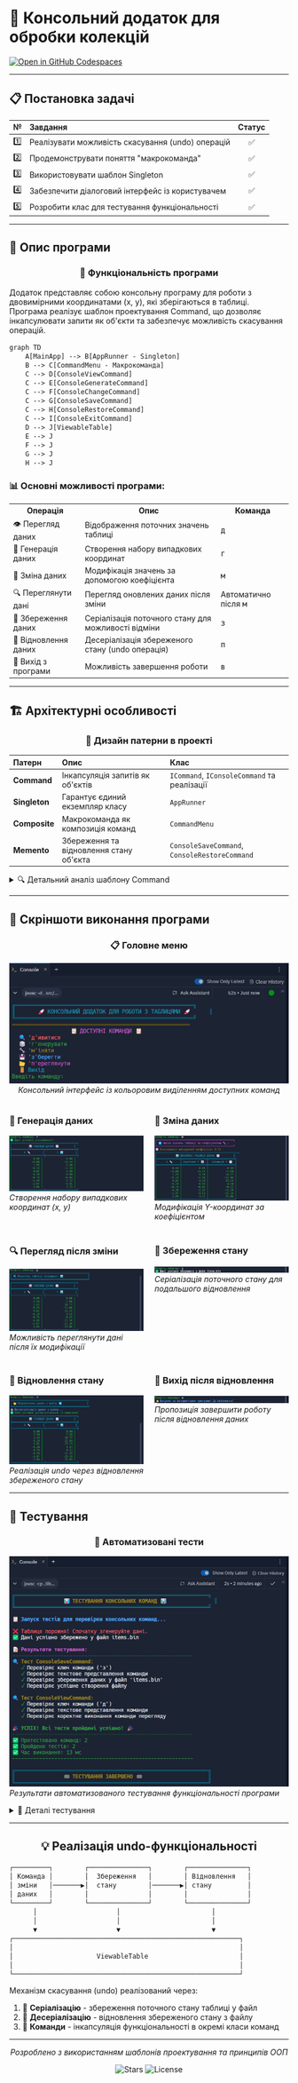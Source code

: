 
# 🚀 Консольний додаток для обробки колекцій
[![Open in GitHub Codespaces](https://github.com/codespaces/badge.svg)](https://github.com/codespaces/new?hide_repo_select=true&ref=task-5-processing-of-collections-(07.03.25)&repo=941975572)

---

## 📋 Постановка задачі

| № | Завдання | Статус |
|:--:|:----------|:------:|
| 1️⃣ | Реалізувати можливість скасування (undo) операцій | ✅ |
| 2️⃣ | Продемонструвати поняття "макрокоманда" | ✅ |
| 3️⃣ | Використовувати шаблон Singleton | ✅ |
| 4️⃣ | Забезпечити діалоговий інтерфейс із користувачем | ✅ |
| 5️⃣ | Розробити клас для тестування функціональності | ✅ |

---

## 🧩 Опис програми

<div align="center">
  
  ### 🎯 **Функціональність програми**
  
</div>

Додаток представляє собою консольну програму для роботи з двовимірними координатами (x, y), які зберігаються в таблиці. Програма реалізує шаблон проектування Command, що дозволяє інкапсулювати запити як об'єкти та забезпечує можливість скасування операцій.

```mermaid
graph TD
    A[MainApp] --> B[AppRunner - Singleton]
    B --> C[CommandMenu - Макрокоманда]
    C --> D[ConsoleViewCommand]
    C --> E[ConsoleGenerateCommand]
    C --> F[ConsoleChangeCommand]
    C --> G[ConsoleSaveCommand]
    C --> H[ConsoleRestoreCommand]
    C --> I[ConsoleExitCommand]
    D --> J[ViewableTable]
    E --> J
    F --> J
    G --> J
    H --> J
```

### 📊 Основні можливості програми:

<table>
  <tr>
    <th>Операція</th>
    <th>Опис</th>
    <th>Команда</th>
  </tr>
  <tr>
    <td>👁️ Перегляд даних</td>
    <td>Відображення поточних значень таблиці</td>
    <td><kbd>д</kbd></td>
  </tr>
  <tr>
    <td>🎲 Генерація даних</td>
    <td>Створення набору випадкових координат</td>
    <td><kbd>г</kbd></td>
  </tr>
  <tr>
    <td>🔧 Зміна даних</td>
    <td>Модифікація значень за допомогою коефіцієнта</td>
    <td><kbd>м</kbd></td>
  </tr>
  <tr>
    <td>🔍 Переглянути дані</td>
    <td>Перегляд оновлених даних після зміни</td>
    <td>Автоматично після <kbd>м</kbd></td>
  </tr>
  <tr>
    <td>💾 Збереження даних</td>
    <td>Серіалізація поточного стану для можливості відміни</td>
    <td><kbd>з</kbd></td>
  </tr>
  <tr>
    <td>📂 Відновлення даних</td>
    <td>Десеріалізація збереженого стану (undo операція)</td>
    <td><kbd>п</kbd></td>
  </tr>
  <tr>
    <td>🚪 Вихід з програми</td>
    <td>Можливість завершення роботи</td>
    <td><kbd>в</kbd></td>
  </tr>
</table>

---

## 🏗️ Архітектурні особливості

<div align="center">
  
  ### 🧠 **Дизайн патерни в проекті**
  
</div>

| Патерн | Опис | Клас |
|:-------|:-----|:-----|
| **Command** | Інкапсуляція запитів як об'єктів | `ICommand`, `IConsoleCommand` та реалізації |
| **Singleton** | Гарантує єдиний екземпляр класу | `AppRunner` |
| **Composite** | Макрокоманда як композиція команд | `CommandMenu` |
| **Memento** | Збереження та відновлення стану об'єкта | `ConsoleSaveCommand`, `ConsoleRestoreCommand` |

<details>
  <summary>🔍 Детальний аналіз шаблону Command</summary>

```
ICommand (Інтерфейс)
  └── execute() - Виконує команду

      IConsoleCommand (Інтерфейс, розширює ICommand)
        ├── getKey() - Символ для виклику команди
        └── toString() - Текстовий опис команди

            ConsoleViewCommand - Перегляд даних
            ConsoleGenerateCommand - Генерація випадкових даних
            ConsoleChangeCommand - Модифікація даних
            ConsoleSaveCommand - Збереження стану
            ConsoleRestoreCommand - Відновлення стану (undo)
            ConsoleExitCommand - Завершення програми
```

</details>

---

## 📸 Скріншоти виконання програми

<div align="center">

### 📋 Головне меню
![Головне меню](https://github.com/TeslenkoPavlo/oop-practice-teslenko/blob/task-5-processing-of-collections-(07.03.25)/img/photo1.png?raw=true)
*Консольний інтерфейс із кольоровим виділенням доступних команд*

</div>

<div style="display: flex; justify-content: space-between;">
  <div style="flex: 1; margin-right: 10px;">
    <h3>🎲 Генерація даних</h3>
    <img src="https://github.com/TeslenkoPavlo/oop-practice-teslenko/blob/task-5-processing-of-collections-(07.03.25)/img/photo2.png?raw=true" alt="Генерація даних" style="width: 100%;">
    <em>Створення набору випадкових координат (x, y)</em>
  </div>
  <div style="flex: 1; margin-left: 10px;">
    <h3>🔧 Зміна даних</h3>
    <img src="https://github.com/TeslenkoPavlo/oop-practice-teslenko/blob/task-5-processing-of-collections-(07.03.25)/img/photo3.png?raw=true" alt="Зміна даних" style="width: 100%;">
    <em>Модифікація Y-координат за коефіцієнтом</em>
  </div>
</div>

<div style="display: flex; justify-content: space-between; margin-top: 20px;">
  <div style="flex: 1; margin-right: 10px;">
    <h3>🔍 Перегляд після зміни</h3>
    <img src="https://github.com/TeslenkoPavlo/oop-practice-teslenko/blob/task-5-processing-of-collections-(07.03.25)/img/photo5.png?raw=true" alt="Перегляд після зміни" style="width: 100%;">
    <em>Можливість переглянути дані після їх модифікації</em>
  </div>
  <div style="flex: 1; margin-left: 10px;">
    <h3>💾 Збереження стану</h3>
    <img src="https://github.com/TeslenkoPavlo/oop-practice-teslenko/blob/task-5-processing-of-collections-(07.03.25)/img/photo6.png?raw=true" alt="Збереження стану" style="width: 100%;">
    <em>Серіалізація поточного стану для подальшого відновлення</em>
  </div>
</div>

<div style="display: flex; justify-content: space-between; margin-top: 20px;">
  <div style="flex: 1; margin-right: 10px;">
    <h3>📂 Відновлення стану</h3>
    <img src="https://github.com/TeslenkoPavlo/oop-practice-teslenko/blob/task-5-processing-of-collections-(07.03.25)/img/photo7.png?raw=true" alt="Відновлення стану" style="width: 100%;">
    <em>Реалізація undo через відновлення збереженого стану</em>
  </div>
  <div style="flex: 1; margin-left: 10px;">
    <h3>🚪 Вихід після відновлення</h3>
    <img src="https://github.com/TeslenkoPavlo/oop-practice-teslenko/blob/task-5-processing-of-collections-(07.03.25)/img/photo8.png?raw=true" alt="Вихід після відновлення" style="width: 100%;">
    <em>Пропозиція завершити роботу після відновлення даних</em>
  </div>
</div>

---

## 🧪 Тестування

<div align="center">
  
  ### 🔬 **Автоматизовані тести**
  
</div>

![Тестування](https://github.com/TeslenkoPavlo/oop-practice-teslenko/blob/task-5-processing-of-collections-(07.03.25)/img/photo9.png?raw=true)
*Результати автоматизованого тестування функціональності програми*

<details>
  <summary>📝 Деталі тестування</summary>

Тестовий клас `AppTest` перевіряє:
- ✅ Правильне створення та ініціалізація об'єктів
- ✅ Коректність генерації випадкових даних
- ✅ Зміну значень координат з коефіцієнтом
- ✅ Збереження та відновлення стану (функціонал undo)
- ✅ Правильність форматування та відображення таблиці

</details>

---

<div align="center">
  
  ## 💡 Реалізація undo-функціональності
  
</div>

```
┌─────────┐        ┌───────────────┐        ┌───────────────┐
│ Команда │        │  Збереження   │        │ Відновлення   │
│ зміни   │───────▶│  стану        │───────▶│ стану         │
│ даних   │        │               │        │               │
└─────────┘        └───────────────┘        └───────────────┘
      │                    │                       │
      │                    │                       │
      ▼                    ▼                       ▼
┌─────────────────────────────────────────────────────────┐
│                                                         │
│                     ViewableTable                       │
│                                                         │
└─────────────────────────────────────────────────────────┘
```

Механізм скасування (undo) реалізований через:
1. 💾 **Серіалізацію** - збереження поточного стану таблиці у файл
2. 📂 **Десеріалізацію** - відновлення збереженого стану з файлу
3. 🔄 **Команди** - інкапсуляція функціональності в окремі класи команд

---

<div align="center">
  
  *Розроблено з використанням шаблонів проектування та принципів ООП*
  
  ![Stars](https://img.shields.io/badge/⭐⭐⭐⭐⭐-5%20з%205-yellow?style=flat-square)
  ![License](https://img.shields.io/badge/Ліцензія-MIT-blue?style=flat-square)
  
</div>
